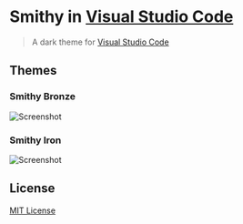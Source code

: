 # Smithy in [Visual Studio Code](https://code.visualstudio.com/)

> A dark theme for [Visual Studio Code](https://code.visualstudio.com/)

## Themes

### Smithy Bronze

![Screenshot](./icons/smithy-bronze.png)

### Smithy Iron

![Screenshot](./icons/smithy-iron.png)

## License

[MIT License](./LICENSE)
